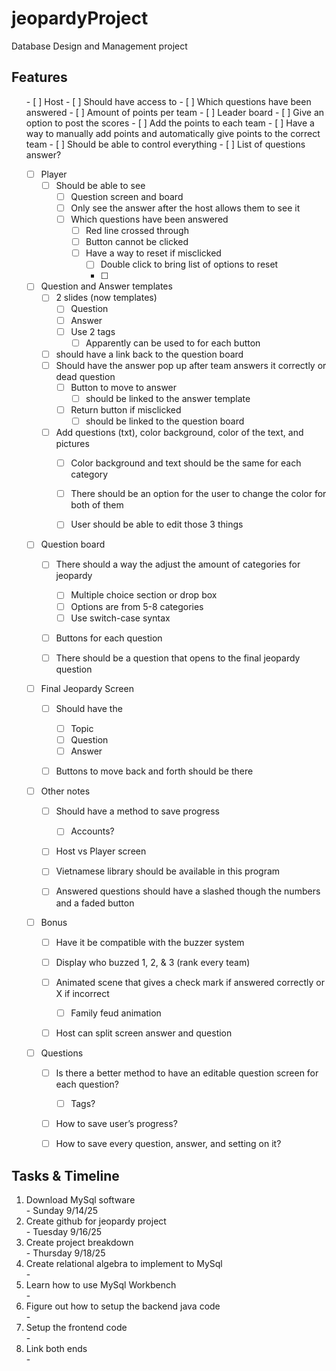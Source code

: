 # jeopardyProject
Database Design and Management project 

## Features 
<ul>
- [ ] Host
    - [ ] Should have access to
        - [ ] Which questions have been answered 
        - [ ] Amount of points per team 
            - [ ] Leader board
            - [ ] Give an option to post the scores
            - [ ] Add the points to each team 
                - [ ] Have a way to manually add points and automatically give points to the correct team
    - [ ] Should be able to control everything 
    - [ ] List of questions answer? 

- [ ] Player
    - [ ] Should be able to see
        - [ ] Question screen and board
        - [ ] Only see the answer after the host allows them to see it 
        - [ ] Which questions have been answered 
            - [ ] Red line crossed through
            - [ ] Button cannot be clicked 
            - [ ] Have a way to reset if misclicked
                - [ ] Double click to bring list of options to reset
                - [ ] 


- [ ] Question and Answer templates 
    - [ ] 2 slides (now templates)
        - [ ] Question
        - [ ] Answer 
        - [ ] Use 2 tags
            - [ ] Apparently can be used to for each button 
    - [ ] should have a link back to the question board
    - [ ] Should have the answer pop up after team answers it correctly or dead question
        - [ ] Button to move to answer
            - [ ] should be linked to the answer template
        - [ ] Return button if misclicked
            - [ ] should be linked to the question board
    - [ ] Add questions (txt), color background, color of the text, and pictures
        - [ ] Color background and text should be the same for each category
        - [ ] There should be an option for the user to change the color for both of them
        - [ ] User should be able to edit those 3 things


- [ ] Question board
    - [ ] There should a way the adjust the amount of categories for jeopardy
        - [ ] Multiple choice section or drop box
        - [ ] Options are from 5-8 categories 
        - [ ] Use switch-case syntax
    - [ ] Buttons for each question 
    - [ ] There should be a question that opens to the final jeopardy question


- [ ] Final Jeopardy Screen
    - [ ] Should have the 
        - [ ] Topic 
        - [ ] Question
        - [ ] Answer 
    - [ ] Buttons to move back and forth should be there 


- [ ] Other notes
    - [ ] Should have a method to save progress
        - [ ] Accounts?
    - [ ] Host vs Player screen 
    - [ ] Vietnamese library should be available in this program 
    - [ ] Answered questions should have a slashed though the numbers and a faded button


- [ ] Bonus
    - [ ] Have it be compatible with the buzzer system 
    - [ ] Display who buzzed 1, 2, & 3 (rank every team) 
    - [ ] Animated scene that gives a check mark if answered correctly or X if incorrect
        - [ ] Family feud animation 
    - [ ] Host can split screen answer and question


- [ ] Questions
    - [ ] Is there a better method to have an editable question screen for each question?
        - [ ] Tags?
    - [ ] How to save user’s progress?
    - [ ] How to save every question, answer, and setting on it?









</ul>


## Tasks & Timeline
<ol>
 <li> Download MySql software </li> 
    - Sunday 9/14/25

 <li> Create github for jeopardy project </li>
    - Tuesday 9/16/25

 <li> Create project breakdown </li>
    - Thursday 9/18/25 

 <li> Create relational algebra to implement to MySql </li>
    -

 <li> Learn how to use MySql Workbench </li>
    - 
 <li> Figure out how to setup the backend java code </li>
    - 
 <li> Setup the frontend code </li>
    - 
 <li> Link both ends</li> 
    - 
 


   

    






</ol>